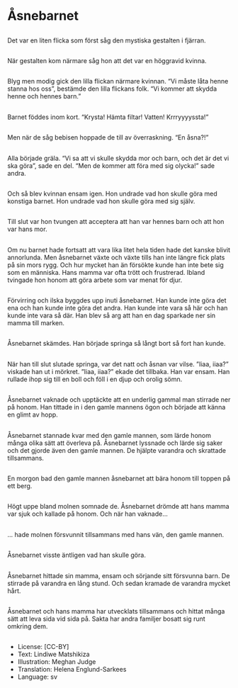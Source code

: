 # Åsnebarnet

##
Det var en liten flicka som först såg den mystiska gestalten i fjärran.

##
När gestalten kom närmare såg hon att det var en höggravid kvinna.

##
Blyg men modig gick den lilla flickan närmare kvinnan. “Vi måste låta henne stanna hos oss”, bestämde den lilla flickans folk. “Vi kommer att skydda henne och hennes barn.”

##
Barnet föddes inom kort. “Krysta! Hämta filtar! Vatten! Krrryyyyssta!”

##
Men när de såg bebisen hoppade de till av överraskning. “En åsna?!”

##
Alla började gräla. “Vi sa att vi skulle skydda mor och barn, och det är det vi ska göra”, sade en del. “Men de kommer att föra med sig olycka!” sade andra.

##
Och så blev kvinnan ensam igen. Hon undrade vad hon skulle göra med konstiga barnet. Hon undrade vad hon skulle göra med sig själv.

##
Till slut var hon tvungen att acceptera att han var hennes barn och att hon var hans mor.

##
Om nu barnet hade fortsatt att vara lika litet hela tiden hade det kanske blivit annorlunda. Men åsnebarnet växte och växte tills han inte längre fick plats på sin mors rygg. Och hur mycket han än försökte kunde han inte bete sig som en människa. Hans mamma var ofta trött och frustrerad. Ibland tvingade hon honom att göra arbete som var menat för djur.

##
Förvirring och ilska byggdes upp inuti åsnebarnet. Han kunde inte göra det ena och han kunde inte göra det andra. Han kunde inte vara så här och han kunde inte vara så där. Han blev så arg att han en dag sparkade ner sin mamma till marken.

##
Åsnebarnet skämdes. Han började springa så långt bort så fort han kunde.

##
När han till slut slutade springa, var det natt och åsnan var vilse. ”Iiaa, iiaa?” viskade han ut i mörkret. ”Iiaa, iiaa?” ekade det tillbaka. Han var ensam. Han rullade ihop sig till en boll och föll i en djup och orolig sömn.

##
Åsnebarnet vaknade och upptäckte att en underlig gammal man stirrade ner på honom. Han tittade in i den gamle mannens ögon och började att känna en glimt av hopp.

##
Åsnebarnet stannade kvar med den gamle mannen, som lärde honom många olika sätt att överleva på. Åsnebarnet lyssnade och lärde sig saker och det gjorde även den gamle mannen. De hjälpte varandra och skrattade tillsammans.

##
En morgon bad den gamle mannen åsnebarnet att bära honom till toppen på ett berg.

##
Högt uppe bland molnen somnade de. Åsnebarnet drömde att hans mamma var sjuk och kallade på honom. Och när han vaknade...

##
... hade molnen försvunnit tillsammans med hans vän, den gamle mannen.

##
Åsnebarnet visste äntligen vad han skulle göra.

##
Åsnebarnet hittade sin mamma, ensam och sörjande sitt försvunna barn. De stirrade på varandra en lång stund. Och sedan kramade de varandra mycket hårt.

##
Åsnebarnet och hans mamma har utvecklats tillsammans och hittat många sätt att leva sida vid sida på. Sakta har andra familjer bosatt sig runt omkring dem.

##
* License: [CC-BY]
* Text: Lindiwe Matshikiza
* Illustration: Meghan Judge
* Translation: Helena Englund-Sarkees
* Language: sv
